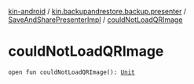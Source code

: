 [kin-android](../../index.md) / [kin.backupandrestore.backup.presenter](../index.md) / [SaveAndSharePresenterImpl](index.md) / [couldNotLoadQRImage](./could-not-load-q-r-image.md)

# couldNotLoadQRImage

`open fun couldNotLoadQRImage(): `[`Unit`](https://kotlinlang.org/api/latest/jvm/stdlib/kotlin/-unit/index.html)